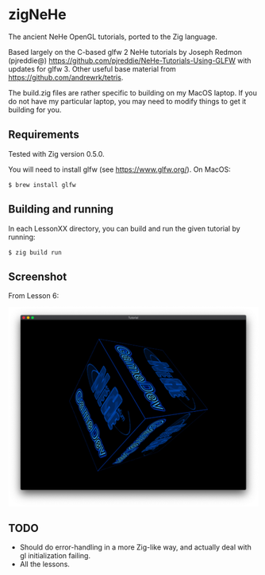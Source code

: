 # zigNeHe

The ancient NeHe OpenGL tutorials, ported to the Zig language.

Based largely on the C-based glfw 2 NeHe tutorials by Joseph Redmon (pjreddie@) https://github.com/pjreddie/NeHe-Tutorials-Using-GLFW with updates for glfw 3. Other useful base material from https://github.com/andrewrk/tetris.

The build.zig files are rather specific to building on my MacOS laptop. If you do not have my particular laptop, you may need to modify things to get it building for you.


## Requirements

Tested with Zig version 0.5.0.

You will need to install glfw (see https://www.glfw.org/). On MacOS:

```
$ brew install glfw
```


## Building and running

In each LessonXX directory, you can build and run the given tutorial by running:

```
$ zig build run
```


## Screenshot

From Lesson 6:

![Screenshot](zigNeHe.png)


## TODO

* Should do error-handling in a more Zig-like way, and actually deal with gl initialization failing.
* All the lessons.
